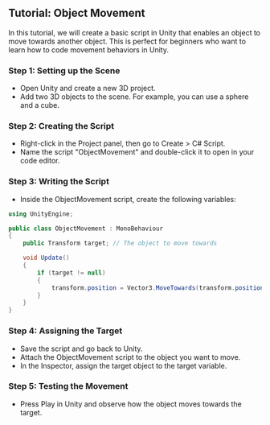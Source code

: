 
## Tutorial: Object Movement

In this tutorial, we will create a basic script in Unity that enables an object to move towards another object. This is perfect for beginners who want to learn how to code movement behaviors in Unity.

### Step 1: Setting up the Scene
- Open Unity and create a new 3D project.
- Add two 3D objects to the scene. For example, you can use a sphere and a cube.

### Step 2: Creating the Script
- Right-click in the Project panel, then go to Create > C# Script.
- Name the script "ObjectMovement" and double-click it to open in your code editor.

### Step 3: Writing the Script
- Inside the ObjectMovement script, create the following variables:

```csharp
using UnityEngine;

public class ObjectMovement : MonoBehaviour
{
    public Transform target; // The object to move towards

    void Update()
    {
        if (target != null)
        {
            transform.position = Vector3.MoveTowards(transform.position, target.position, Time.deltaTime);
        }
    }
}
```

### Step 4: Assigning the Target
- Save the script and go back to Unity.
- Attach the ObjectMovement script to the object you want to move.
- In the Inspector, assign the target object to the target variable.

### Step 5: Testing the Movement
- Press Play in Unity and observe how the object moves towards the target.
